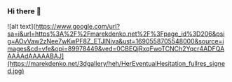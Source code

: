 ### Hi there 👋

![alt text](https://www.google.com/url?sa=i&url=https%3A%2F%2Fmarekdenko.net%2F%3Fpage_id%3D206&psig=AOvVaw2zNee7wKwPF8Z_ETJlNiva&ust=1690558705548000&source=images&cd=vfe&opi=89978449&ved=0CBEQjRxqFwoTCNCh2Yqcr4ADFQAAAAAdAAAAABAJ](https://marekdenko.net/3dgallery/heh/HerEventualHesitation_fullres_signed.jpg)

<!--
**Mr-Folder/Mr-Folder** is a ✨ _special_ ✨ repository because its `README.md` (this file) appears on your GitHub profile.

Here are some ideas to get you started:

- 🔭 I’m currently working on ...
- 🌱 I’m currently learning ...
- 👯 I’m looking to collaborate on ...
- 🤔 I’m looking for help with ...
- 💬 Ask me about ...
- 📫 How to reach me: ...
- 😄 Pronouns: ...
- ⚡ Fun fact: ...
-->
